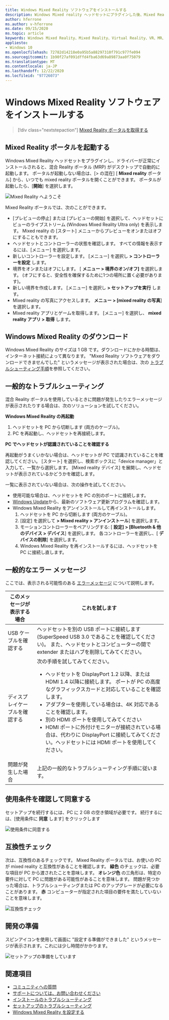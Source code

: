 ```yaml
---
title: Windows Mixed Reality ソフトウェアをインストールする
description: Windows Mixed reality ヘッドセットにプラグインした後、Mixed Reality ポータルアプリを使用して、Windows Mixed Reality 機能を開始およびダウンロードします。
author: hferrone
ms.author: v-hferrone
ms.date: 09/15/2020
ms.topic: article
keywords: Windows Mixed Reality、Mixed Reality、Virtual Reality、VR、MR、はじめに、セットアップ、Mixed Reality ポータル
appliesto:
- Windows 10
ms.openlocfilehash: 72782d14218e0a95b5a88297310f791c977fe094
ms.sourcegitcommit: 1b90f27af091dffd4fba63d69a89873aa0f75079
ms.translationtype: MT
ms.contentlocale: ja-JP
ms.lasthandoff: 12/22/2020
ms.locfileid: "97726073"
---
```

# <a name="install-windows-mixed-reality-software"></a>Windows Mixed Reality ソフトウェアをインストールする

> [!div class="nextstepaction"]
> [Mixed Reality ポータルを取得する](https://www.microsoft.com/p/mixed-reality-portal/9ng1h8b3zc7m?activetab=pivot:overviewtab)

## <a name="launch-mixed-reality-portal"></a>Mixed Reality ポータルを起動する

Windows Mixed Reality ヘッドセットをプラグインし、ドライバーが正常にインストールされると、混合 Reality ポータル (MRP) がデスクトップで自動的に起動します。 ポータルが起動しない場合は、[> の混在] [ **Mixed reality** ポータル] から、いつでも mixed reality ポータルを開くことができます。 ポータルが起動したら、[**開始**] を選択します。

![Mixed Reality へようこそ](images/1050px-mixedrealityportal.png)

Mixed Reality ポータルでは、次のことができます。

* [プレビューの停止] または [プレビューの開始] を選択して、ヘッドセットにビューのライブストリーム (Windows Mixed Reality Ultra only) を表示します。 Mixed reality の [スタート] メニューからプレビューをオンまたはオフにすることもできます。
* ヘッドセットとコントローラーの状態を確認します。 すべての情報を表示するには、[メニュー] を選択します。
* 新しいコントローラーを設定します。 [メニュー] を選択し **> コントローラーを設定** します。
* 境界をオンまたはオフにします。 [ **メニュー > 境界のオン/オフ]** を選択します。 (オフにすると、安全性を確保するために1つの場所に置く必要があります)。
* 新しい境界を作成します。 [メニュー] を選択し **> セットアップを実行** します。
* Mixed reality の写真にアクセスします。 **メニュー > [mixed reality の写真**] を選択します。
* Mixed reality アプリとゲームを取得します。 [メニュー] を選択し、 **mixed reality アプリ > 取得** します。

## <a name="download-windows-mixed-reality"></a>Windows Mixed Reality のダウンロード

Windows Mixed Reality のサイズは 1 GB です。ダウンロードにかかる時間は、インターネット接続によって異なります。 "Mixed Reality ソフトウェアをダウンロードできませんでした" というメッセージが表示された場合は、次の [トラブルシューティング手順](installation_errors.md#we-couldnt-download-the-mixed-reality-software-or-hang-tight-while-we-do-some-downloading)を参照してください。

## <a name="general-troubleshooting"></a>一般的なトラブルシューティング

混合 Reality ポータルを使用しているときに問題が発生したりエラーメッセージが表示されたりする場合は、次のソリューションを試してください。

**Windows Mixed Reality の再起動**

1. ヘッドセットを PC から切断します (両方のケーブル)。
2. PC を再起動し、ヘッドセットを再接続します。

**PC でヘッドセットが認識されていることを確認する**

再起動がうまくいかない場合は、ヘッドセットが PC で認識されていることを確認してください。 [スタート] を選択し、検索ボックスに「device manager」と入力して、一覧から選択します。 [Mixed reality デバイス] を展開し、ヘッドセットが表示されているかどうかを確認します。

一覧に表示されていない場合は、次の操作を試してください。

* 使用可能な場合は、ヘッドセットを PC の別のポートに接続します。
* [Windows Update](https://support.microsoft.com/help/12373)から、最新のソフトウェア更新プログラムを確認します。
* Windows Mixed Reality をアンインストールして再インストールします。
    1. ヘッドセットを PC から切断します (両方のケーブル)。
    2. [設定] を選択して **> Mixed reality > アンインストール**] を選択します。
    3. モーションコントローラーをペアリングする: [ **設定] > [Bluetooth & 他のデバイス > デバイス**] を選択します。 各コントローラーを選択し、[ **デバイスの削除**] を選択します。
    4. Windows Mixed Reality を再インストールするには、ヘッドセットを PC に接続し直します。

## <a name="common-error-messages"></a>一般的なエラー メッセージ

ここでは、表示される可能性のある [エラーメッセージ](error-codes.md) について説明します。

| このメッセージが表示する場合 | これを試します |
| --- | --- |
| USB ケーブルを確認する | ヘッドセットを別の USB ポートに接続します (SuperSpeed USB 3.0 であることを確認してください)。 また、ヘッドセットとコンピューターの間で extender またはハブを削除してみてください。 |
| ディスプレイケーブルを確認する | 次の手順を試してみてください。 <ul><li>ヘッドセットを DisplayPort 1.2 以降、または HDMI 1.4 以降に接続します。 ポートが PC の高度なグラフィックスカードと対応していることを確認します。</li><li>アダプターを使用している場合は、4K 対応であることを確認します。</li><li>別の HDMI ポートを使用してみてください</li><li>HDMI ポートに外付けモニターが接続されている場合は、代わりに DisplayPort に接続してみてください。ヘッドセットには HDMI ポートを使用してください。</li></ul> |
| 問題が発生した場合 | 上記の一般的なトラブルシューティング手順に従います。 |

## <a name="review-and-accept-terms-and-conditions"></a>使用条件を確認して同意する

セットアップを続行するには、PC に 2 GB の空き領域が必要です。 続行するには、[使用条件に **同意** します] をクリックします

![使用条件に同意する](images/1050px-mixedrealityportalpage2.png)

## <a name="compatibility-check"></a>互換性チェック

次は、互換性のあるチェックです。 Mixed Reality ポータルでは、お使いの PC が mixed reality と互換性があることを確認します。 **緑色** のチェックは、必要な項目が PC から渡されたことを意味します。 **オレンジ色** の三角形は、特定の要件に対して PC に問題がある可能性があることを意味します。 問題が見つかった場合は、トラブルシューティングまたは PC のアップグレードが必要になることがあります。 **赤** コンピューターが指定された項目の要件を満たしていないことを意味します。

![互換性チェック](images/1050px-compatcheck.png)

## <a name="getting-ready"></a>開発の準備

スピンアイコンを使用して画面に "設定する準備ができました" というメッセージが表示されます。これには少し時間がかかります。

![セットアップの準備をしています](images/1050px-gettingsetup.png)

## <a name="see-also"></a>関連項目

* [コミュニティへの質問](https://answers.microsoft.com)
* [サポートについては、お問い合わせください](https://support.microsoft.com/contactus/)
* [インストールのトラブルシューティング](installation_errors.md)
* [セットアップのトラブルシューティング](wmr-setup-faq.md)
* [Windows Mixed Reality を設定する](set-up-windows-mixed-reality.md)
